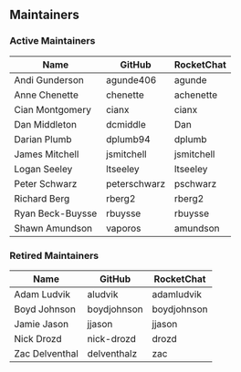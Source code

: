 ## Maintainers

### Active Maintainers
| Name | GitHub | RocketChat |
| --- | --- | --- |
| Andi Gunderson | agunde406 | agunde |
| Anne Chenette | chenette | achenette |
| Cian Montgomery | cianx | cianx |
| Dan Middleton | dcmiddle | Dan |
| Darian Plumb | dplumb94 | dplumb |
| James Mitchell | jsmitchell | jsmitchell |
| Logan Seeley | ltseeley | ltseeley |
| Peter Schwarz | peterschwarz | pschwarz |
| Richard Berg | rberg2 | rberg2 |
| Ryan Beck-Buysse | rbuysse | rbuysse |
| Shawn Amundson | vaporos | amundson |

### Retired Maintainers
| Name | GitHub | RocketChat |
| --- | --- | --- |
| Adam Ludvik | aludvik | adamludvik |
| Boyd Johnson | boydjohnson | boydjohnson |
| Jamie Jason | jjason | jjason |
| Nick Drozd | nick-drozd | drozd |
| Zac Delventhal | delventhalz | zac |

